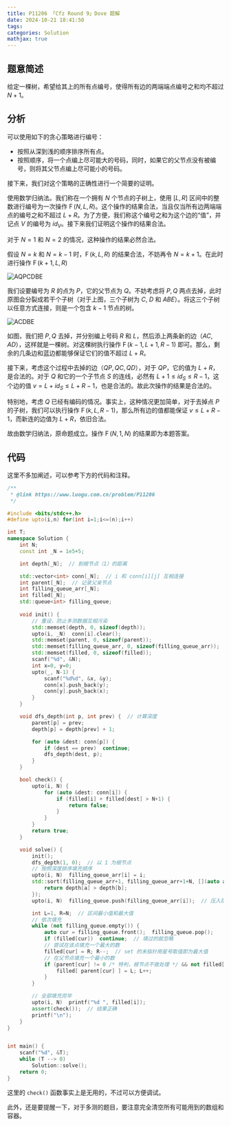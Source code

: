 ```yaml
---
title: P11206 「Cfz Round 9」Dove 题解
date: 2024-10-21 18:41:50
tags:
categories: Solution
mathjax: true
---
```

## 题意简述

给定一棵树，希望给其上的所有点编号，使得所有边的两端端点编号之和均不超过 $N+1$。

## 分析

可以使用如下的贪心策略进行编号：

- 按照从深到浅的顺序排序所有点。
- 按照顺序，将一个点编上尽可能大的号码，同时，如果它的父节点没有被编号，则将其父节点编上尽可能小的号码。

接下来，我们对这个策略的正确性进行一个简要的证明。

使用数学归纳法。我们称在一个拥有 $N$ 个节点的子树上，使用 $\left[L, R\right]$ 区间中的整数进行编号为一次操作 $\operatorname{F}\left(N, L, R\right)$。这个操作的结果合法，当且仅当所有边两端端点的编号之和不超过 $L+R$。为了方便，我们称这个编号之和为这个边的“值”，并记点 $V$ 的编号为 $id_V$。接下来我们证明这个操作的结果合法。

对于 $N=1$ 和 $N=2$ 的情况，这种操作的结果必然合法。

假设 $N=k$ 和 $N=k-1$ 时，$\operatorname{F}\left(k, L, R\right)$ 的结果合法，不妨再令 $N=k+1$。在此时进行操作 $\operatorname{F}\left(k+1, L, R\right)$

![AQPCDBE](https://cdn.luogu.com.cn/upload/image_hosting/aukq73hf.png)

我们设要编号为 $R$ 的点为 $P$，它的父节点为 $Q$。不妨考虑将 $P, Q$ 两点去掉，此时原图会分裂成若干个子树（对于上图，三个子树为 $C$, $D$ 和 $ABE$）。将这三个子树以任意方式连接，则是一个包含 $k-1$ 节点的树。

![ACDBE](https://cdn.luogu.com.cn/upload/image_hosting/ar1k1zyd.png)

如图，我们把 $P, Q$ 去掉，并分别编上号码 $R$ 和 $L$，然后添上两条新的边（$AC, AD$），这样就是一棵树。对这棵树执行操作 $\operatorname{F}\left(k-1, L+1, R-1\right)$ 即可。那么，剩余的几条边和蓝边都能够保证它们的值不超过 $L+R$。

接下来，考虑这个过程中去掉的边（$QP, QC, QD$），对于 $QP$，它的值为 $L+R$，是合法的。对于 $Q$ 和它的一个子节点 $S$ 的连线，必然有 $L+1 \le id_S \le R-1$，这个边的值 $v = L + id_S \le L+R-1$，也是合法的。故此次操作的结果是合法的。

特别地，考虑 $Q$ 已经有编码的情况。事实上，这种情况更加简单，对于去掉点 $P$ 的子树，我们可以执行操作 $\operatorname{F}\left(k, L, R-1\right)$，那么所有边的值都能保证 $v \le L+R-1$，而新连的边值为 $L+R$，依旧合法。

故由数学归纳法，原命题成立。操作 $\operatorname{F}\left(N, 1, N\right)$ 的结果即为本题答案。

## 代码

这里不多加阐述，可以参考下方的代码和注释。

```cpp
/**
 * @link https://www.luogu.com.cn/problem/P11206
 */

#include <bits/stdc++.h>
#define upto(i,n) for(int i=1;i<=(n);i++)

int T;
namespace Solution {
    int N;
    const int _N = 1e5+5;

    int depth[_N];  // 到根节点（1）的距离

    std::vector<int> conn[_N];  // i 和 conn[i][j] 互相连接
    int parent[_N];  // 记录父亲节点
    int filling_queue_arr[_N];
    int filled[_N];
    std::queue<int> filling_queue;
    
    void init() {
        // 重设，防止多测数据互相污染
        std::memset(depth, 0, sizeof(depth));
        upto(i, _N)  conn[i].clear();
        std::memset(parent, 0, sizeof(parent));
        std::memset(filling_queue_arr, 0, sizeof(filling_queue_arr));
        std::memset(filled, 0, sizeof(filled));
        scanf("%d", &N);
        int x=0, y=0;
        upto(_, N-1) {
            scanf("%d%d", &x, &y);
            conn[x].push_back(y);
            conn[y].push_back(x);
        }
    }

    void dfs_depth(int p, int prev) {  // 计算深度
        parent[p] = prev;
        depth[p] = depth[prev] + 1;

        for (auto &dest: conn[p]) {
            if (dest == prev)  continue;
            dfs_depth(dest, p);
        }
    }

    bool check() {
        upto(i, N) {
            for (auto &dest: conn[i]) {
                if (filled[i] + filled[dest] > N+1) {
                    return false;
                }
            }
        }
        return true;
    }

    void solve() {
        init();
        dfs_depth(1, 0);  // 以 1 为根节点
        // 按照深度排序填充顺序
        upto(i, N)  filling_queue_arr[i] = i;
        std::sort(filling_queue_arr+1, filling_queue_arr+1+N, [](auto a, auto b) {
            return depth[a] > depth[b];
        });
        upto(i, N)  filling_queue.push(filling_queue_arr[i]);  // 压入队列

        int L=1, R=N;  // 区间最小值和最大值
        // 依次填充
        while (not filling_queue.empty()) {
            auto cur = filling_queue.front();  filling_queue.pop();
            if (filled[cur])  continue;  // 填过的就忽略
            // 尝试在该点填充一个最大的数
            filled[cur] = R; R--;  // set 的末指针用星号取值即为最大值
            // 在父节点填充一个最小的数
            if (parent[cur] != 0 /* 特判，根节点不做处理 */ && not filled[ parent[cur] ]) {
                filled[ parent[cur] ] = L; L++;
            }
        }

        // 全部填充完毕
        upto(i, N)  printf("%d ", filled[i]);
        assert(check());  // 结果正确
        printf("\n");
    }
}


int main() {
    scanf("%d", &T);
    while (T --> 0)
        Solution::solve();
    return 0;
}
```

这里的 `check()` 函数事实上是无用的，不过可以方便调试。

此外，还是要提醒一下，对于多测的题目，要注意完全清空所有可能用到的数组和容器。